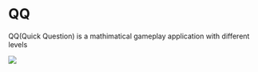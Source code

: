 # QQ
QQ(Quick Question) is a mathimatical gameplay application with different levels


<img src="https://drive.google.com/file/d/1kKw4BIDM-5FnzDSP-m_d-INhuRYjGJYC/view?usp=sharing"></img>
